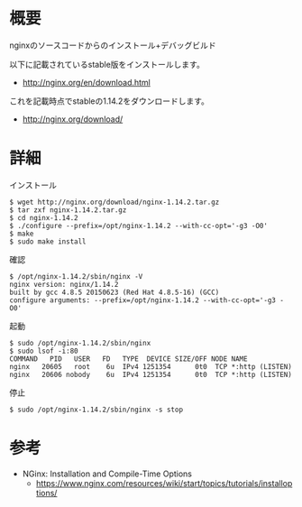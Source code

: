 # 概要
nginxのソースコードからのインストール+デバッグビルド

以下に記載されているstable版をインストールします。
- http://nginx.org/en/download.html

これを記載時点でstableの1.14.2をダウンロードします。
- http://nginx.org/download/

# 詳細
インストール
```
$ wget http://nginx.org/download/nginx-1.14.2.tar.gz
$ tar zxf nginx-1.14.2.tar.gz 
$ cd nginx-1.14.2
$ ./configure --prefix=/opt/nginx-1.14.2 --with-cc-opt='-g3 -O0'
$ make
$ sudo make install
```

確認
```
$ /opt/nginx-1.14.2/sbin/nginx -V
nginx version: nginx/1.14.2
built by gcc 4.8.5 20150623 (Red Hat 4.8.5-16) (GCC) 
configure arguments: --prefix=/opt/nginx-1.14.2 --with-cc-opt='-g3 -O0'
```

起動
```
$ sudo /opt/nginx-1.14.2/sbin/nginx 
$ sudo lsof -i:80
COMMAND   PID   USER   FD   TYPE  DEVICE SIZE/OFF NODE NAME
nginx   20605   root    6u  IPv4 1251354      0t0  TCP *:http (LISTEN)
nginx   20606 nobody    6u  IPv4 1251354      0t0  TCP *:http (LISTEN)
```

停止
```
$ sudo /opt/nginx-1.14.2/sbin/nginx -s stop
```

# 参考
- NGinx: Installation and Compile-Time Options
  - https://www.nginx.com/resources/wiki/start/topics/tutorials/installoptions/
